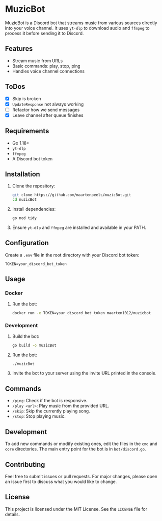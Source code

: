 # MuzicBot

MuzicBot is a Discord bot that streams music from various sources directly into your voice channel. It uses `yt-dlp` to download audio and `ffmpeg` to process it before sending it to Discord.

## Features

- Stream music from URLs
- Basic commands: play, stop, ping
- Handles voice channel connections

## ToDos

- [x] Skip is broken
- [x] `UpdateResponse` not always working
- [ ] Refactor how we send messages
- [x] Leave channel after queue finishes

## Requirements

- Go 1.18+
- `yt-dlp`
- `ffmpeg`
- A Discord bot token

## Installation

1. Clone the repository:
   ```sh
   git clone https://github.com/maartenpeels/muzicBot.git
   cd muzicBot
   ```

2. Install dependencies:
   ```sh
   go mod tidy
   ```

3. Ensure `yt-dlp` and `ffmpeg` are installed and available in your PATH.

## Configuration

Create a `.env` file in the root directory with your Discord bot token:
```
TOKEN=your_discord_bot_token
```

## Usage

### Docker

1. Run the bot:
   ```sh
   docker run -e TOKEN=your_discord_bot_token maarten1012/muzicbot
   ```

### Development

1. Build the bot:
   ```sh
   go build -o muzicBot
   ```

2. Run the bot:
   ```sh
   ./muzicBot
   ```

3. Invite the bot to your server using the invite URL printed in the console.

## Commands

- `/ping`: Check if the bot is responsive.
- `/play <url>`: Play music from the provided URL.
- `/skip`: Skip the currently playing song.
- `/stop`: Stop playing music.

## Development

To add new commands or modify existing ones, edit the files in the `cmd` and `core` directories. The main entry point for the bot is in `bot/discord.go`.

## Contributing

Feel free to submit issues or pull requests. For major changes, please open an issue first to discuss what you would like to change.

## License

This project is licensed under the MIT License. See the `LICENSE` file for details.